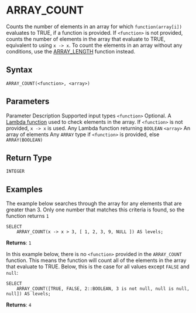 # [](#array_count)ARRAY\_COUNT

Counts the number of elements in an array for which `function(array[i])` evaluates to TRUE, if a function is provided. If `<function>` is not provided, counts the number of elements in the array that evaluate to TRUE, equivalent to using `x -> x`. To count the elements in an array without any conditions, use the [ARRAY\_LENGTH](/sql_reference/functions-reference/array/array-length.html) function instead.

## [](#syntax)Syntax

```
ARRAY_COUNT(<function>, <array>)
```

## [](#parameters)Parameters

Parameter Description Supported input types `<function>` Optional. A [Lambda function](/Guides/loading-data/working-with-semi-structured-data/working-with-arrays.html#lambda-function-general-syntax) used to check elements in the array. If `<function>` is not provided, `x -> x` is used. Any Lambda function returning `BOOLEAN` `<array>` An array of elements Any `ARRAY` type if `<function>` is provided, else `ARRAY(BOOLEAN)`

## [](#return-type)Return Type

`INTEGER`

## [](#examples)Examples

The example below searches through the array for any elements that are greater than 3. Only one number that matches this criteria is found, so the function returns `1`

```
SELECT
	ARRAY_COUNT(x -> x > 3, [ 1, 2, 3, 9, NULL ]) AS levels;
```

**Returns**: `1`

In this example below, there is no `<function>` provided in the `ARRAY_COUNT` function. This means the function will count all of the elements in the array that evaluate to TRUE. Below, this is the case for all values except `FALSE` and `null`:

```
SELECT
	ARRAY_COUNT([TRUE, FALSE, 2::BOOLEAN, 3 is not null, null is null, null]) AS levels;
```

**Returns**: `4`
